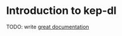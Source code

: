 # Introduction to kep-dl

TODO: write [great documentation](http://jacobian.org/writing/what-to-write/)
